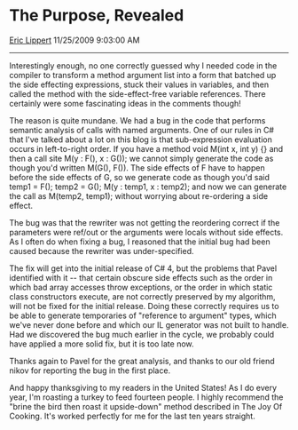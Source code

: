 <div id="page">

# The Purpose, Revealed

[Eric Lippert](https://social.msdn.microsoft.com/profile/Eric%20Lippert) 11/25/2009 9:03:00 AM

-----

<div id="content">

<div class="mine">

Interestingly enough, no one correctly guessed why I needed code in the compiler to transform a method argument list into a form that batched up the side effecting expressions, stuck their values in variables, and then called the method with the side-effect-free variable references. There certainly were some fascinating ideas in the comments though\!

The reason is quite mundane. We had a bug in the code that performs semantic analysis of calls with named arguments. One of our rules in C\# that I've talked about a lot on this blog is that sub-expression evaluation occurs in left-to-right order. If you have a method <span class="code">void M(int x, int y) {} </span>and then a call site <span class="code">M(y : F(), x : G());</span> we cannot simply generate the code as though you'd written <span class="code">M(G(), F())</span>. The side effects of F have to happen before the side effects of G, so we generate code as though you'd said <span class="code">temp1 = F(); temp2 = G(); M(y : temp1, x : temp2);</span> and now we can generate the call as <span class="code">M(temp2, temp1);</span> without worrying about re-ordering a side effect.

The bug was that the rewriter was not getting the reordering correct if the parameters were ref/out or the arguments were locals without side effects. As I often do when fixing a bug, I reasoned that the initial bug had been caused because the rewriter was under-specified.

The fix will get into the initial release of C\# 4, but the problems that Pavel identified with it -- that certain obscure side effects such as the order in which bad array accesses throw exceptions, or the order in which static class constructors execute, are not correctly preserved by my algorithm, will not be fixed for the initial release. Doing these correctly requires us to be able to generate temporaries of "reference to argument" types, which we've never done before and which our IL generator was not built to handle. Had we discovered the bug much earlier in the cycle, we probably could have applied a more solid fix, but it is too late now.

Thanks again to Pavel for the great analysis, and thanks to our old friend nikov for reporting the bug in the first place.

And happy thanksgiving to my readers in the United States\! As I do every year, I'm roasting a turkey to feed fourteen people. I highly recommend the "brine the bird then roast it upside-down" method described in The Joy Of Cooking. It's worked perfectly for me for the last ten years straight.

</div>

</div>

</div>

